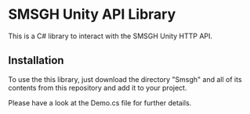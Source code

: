 SMSGH Unity API Library
=======================

This is a C# library to interact with the SMSGH Unity HTTP API.

Installation
------------

<p>To use the this library, just download the directory "Smsgh" and all
of its contents from this repository and add it to your project.</p>

<p>Please have a look at the Demo.cs file for further details.</p>
